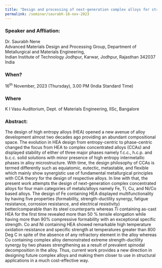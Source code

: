 ```yaml
---
title: "Design and processing of next-generation complex alloys for structural applications (16/11/23)"
permalink: /seminar/saurabh-16-nov-2023
---
```

### Speaker and Affliation:
Dr. Saurabh Nene <br>
Advanced Materials Design and Processing Group, Department of Metallurgical and Materials Engineering,<br>
Indian Institute of Technology Jodhpur, Karwar, Jodhpur, Rajasthan 342037 India

### When?
16<sup>th</sup> November, 2023 (Thursday), 3.00 PM (India Standard Time)

### Where
K I Vasu Auditorium, Dept. of Materials Engineering, IISc, Bangalore

### Abstract:
The design of high entropy alloys (HEA) opened a new avenue of alloy development
almost two decades ago providing an abundant compositional space. The evolution in HEA
design from entropy-centric to phase-centric changed the focus from HEA to complex
concentrated alloys (CCAs) and displayed stability of either of three major phases namely
f.c.c., h.c.p. and b.c.c. solid solutions with minor presence of high entropy intermetallic phases in alloy microstructure. With time, the design philosophy of CCAs is termed differently such as equiatomic, eutectic, metastable, and flexible which mainly show synergistic use of
fundamental metallurgical principles with CCA theory for the design of respective alloys. In
line with that, the present work attempts the design of next-generation complex concentrated
alloys for four main categories of metals/alloys namely Fe, Ti, Cu, and Ni/Co based alloys.
The design of Fe containing HEA displayed multifunctionality by having five properties
(formability, strength-ductility synergy, fatigue resistance, corrosion resistance, and electrical resistivity) better/comparable than its steel counterparts whereas Ti containing as-cast HEA for the first time revealed more than 50 % tensile elongation while having more than 90% compressive formability with an exceptional specific strength. Co and Ni containing HEA
showed remarkable high temperature oxidation resistance and specific strength at temperatures
greater than 800 Deg C in spite of the absence of any refractory element in the alloy whereas Cu
containing complex alloy demonstrated extreme strength-ductility synergy by two phases
strengthening as a result of prevalent spinodal decomposition in the alloy. Thus, current work
provides a new direction in designing future complex alloys and making them closer to use in
structural applications in a much cost-effective way.